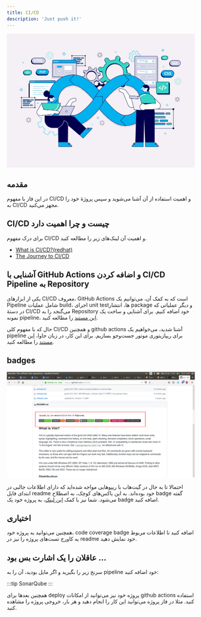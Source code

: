 ```yaml
---
title: CI/CD
description: 'Just push it!'
---
```


![cicd](./images/phase05-ci-cd.jpg)

## مقدمه

در این فاز با مفهوم CI/CD
و اهمیت استفاده از آن آشنا می‌شوید و سپس پروژهٔ خود را به CI/CD
مجهز می‌کنید.

## CI/CD چیست و چرا اهمیت دارد

برای درک مفهوم CI/CD
و اهمیت آن لینک‌های زیر را مطالعه کنید.

- [What is CI/CD?(redhat)](https://www.redhat.com/en/topics/devops/what-is-ci-cd)
- [The Journey to CI/CD](https://medium.com/driven-by-code/the-journey-to-ci-cd-b1872927c36b)

## آشنایی با GitHub Actions و اضافه کردن CI/CD Pipeline به Repository

یکی از ابزارهای CI/CD معروف، GitHub Actions است که به کمک آن، می‌توانیم یک Pipeline شامل عملیات build، اجرای unit testها، انتشار package و دیگر عملیاتی که در دستهٔ CI/CD می‌گنجد را به Repository خود اضافه کنیم.
برای آشنایی و ساخت یک نمونه pipeline، [این مستند](https://docs.github.com/en/actions/quickstart) را مطالعه کنید.

حال که با مفهوم کلی CI/CD و همچنین github actions آشنا شدید، می‌خواهیم یک pipeline برای ریپازیتوری موتور جست‌وجو بسازیم. برای این کار، در زبان جاوا، [این مستند](https://docs.github.com/en/actions/automating-builds-and-tests/building-and-testing-java-with-maven) را مطالعه کنید.

## badges

![badges](./images/phase05-badges.png)

احتمالا تا به حال در گیت‌هاب با ریپو‌هایی مواجه شده‌اید که دارای اطلاعات جالبی در ابتدای فایل readme خود بوده‌اند. به این باکس‌های کوچک، به اصطلاح badge گفته می‌شود.
شما نیز با کمک [این لینک](https://docs.github.com/en/actions/monitoring-and-troubleshooting-workflows/adding-a-workflow-status-badge)، به پروژه خود یک badge اضافه کنید. 

## اختیاری
همچنین می‌توانید به پروژه خود، code coverage badge اضافه کنید تا اطلاعات مربوط به کاورج تست‌های پروژه را نیز در readme خود نمایش دهید.

## عاقلان را یک اشارت بس بود …

سرنخ زیر را بگیرید و اگر مایل بودید، آن را به pipeline خود اضافه کنید:

:::tip
SonarQube
:::

همچنین بعد‌ها برای deploy پروژه خود نیز می‌توانید از امکانات github actions استفاده کنید. مثلا در فاز پروژه می‌توانید این کار را انجام دهید و هر بار، خروجی پروژه را مشاهده کنید.
